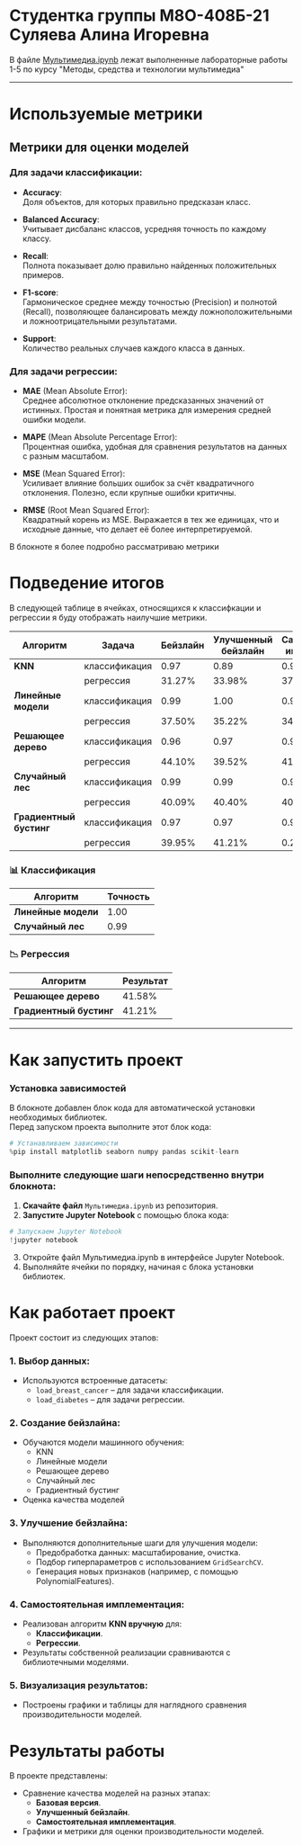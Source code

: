 # Студентка группы М8О-408Б-21 Суляева Алина Игоревна

В файле [Мультимедиа.ipynb](https://github.com/lesopylka/AI-DA/blob/main/%D0%9C%D1%83%D0%BB%D1%8C%D1%82%D0%B8%D0%BC%D0%B5%D0%B4%D0%B8%D0%B0.ipynb) лежат выполненные лабораторные работы 1-5 по курсу "Методы, средства и технологии мультимедиа"

---

# Используемые метрики

## Метрики для оценки моделей

### **Для задачи классификации**:
- **Accuracy**:  
  Доля объектов, для которых правильно предсказан класс.

- **Balanced Accuracy**:  
  Учитывает дисбаланс классов, усредняя точность по каждому классу.

- **Recall**:  
  Полнота показывает долю правильно найденных положительных примеров.

- **F1-score**:  
  Гармоническое среднее между точностью (Precision) и полнотой (Recall), позволяющее балансировать между ложноположительными и ложноотрицательными результатами.

- **Support**:  
  Количество реальных случаев каждого класса в данных.

### **Для задачи регрессии**:
- **MAE** (Mean Absolute Error):  
  Среднее абсолютное отклонение предсказанных значений от истинных. Простая и понятная метрика для измерения средней ошибки модели.

- **MAPE** (Mean Absolute Percentage Error):  
  Процентная ошибка, удобная для сравнения результатов на данных с разным масштабом.

- **MSE** (Mean Squared Error):  
  Усиливает влияние больших ошибок за счёт квадратичного отклонения. Полезно, если крупные ошибки критичны.

- **RMSE** (Root Mean Squared Error):  
  Квадратный корень из MSE. Выражается в тех же единицах, что и исходные данные, что делает её более интерпретируемой.

В блокноте я более подробно рассматриваю метрики

# Подведение итогов

В следующей таблице в ячейках, относящихся к классифкации и регрессии я буду отображать наилучшие метрики. 

| Алгоритм               | Задача             | Бейзлайн       | Улучшенный бейзлайн | Самостоятельная имплементация |
|------------------------|--------------------|---------------|---------------------|--------------------------------|
| **KNN**               | классификация      | 0.97          | 0.89                | 0.92                           |
|                        | регрессия         | 31.27%        | 33.98%              | 37.80%                         |
| **Линейные модели**   | классификация      | 0.99          | 1.00                | 0.99                           |
|                        | регрессия         | 37.50%         | 35.22%               | 34.55%                          |
| **Решающее дерево**   | классификация      | 0.96          | 0.97                | 0.96                           |
|                        | регрессия         | 44.10%         | 39.52%               | 41.58%                          |
| **Случайный лес**     | классификация      | 0.99          | 0.99                | 0.99                           |
|                        | регрессия         | 40.09%         | 40.40%               | 40.09%                          |
| **Градиентный бустинг**| классификация      | 0.97          | 0.97                | 0.97                           |
|                        | регрессия         | 39.95%         | 41.21%               | 0.20%                           |


### 📊 **Классификация** 
| **Алгоритм**          | **Точность**  |
|------------------------|--------------|
| **Линейные модели**   | 1.00         |
| **Случайный лес**     | 0.99         |

### 📉 **Регрессия** 
| **Алгоритм**          | **Результат**         |
|------------------------|-----------------------|
| **Решающее дерево**   | 41.58%  |
| **Градиентный бустинг**| 41.21%      |

---

#  Как запустить проект

### Установка зависимостей
В блокноте добавлен блок кода для автоматической установки необходимых библиотек.  
Перед запуском проекта выполните этот блок кода:

```python
# Устанавливаем зависимости
%pip install matplotlib seaborn numpy pandas scikit-learn
```
### Выполните следующие шаги **непосредственно внутри блокнота**:

1. **Скачайте файл** `Мультимедиа.ipynb` из репозитория.  
2. **Запустите Jupyter Notebook** с помощью блока кода:

```python
# Запускаем Jupyter Notebook
!jupyter notebook
```

3. Откройте файл Мультимедиа.ipynb в интерфейсе Jupyter Notebook.
4. Выполняйте ячейки по порядку, начиная с блока установки библиотек.

# Как работает проект

Проект состоит из следующих этапов:

### 1. **Выбор данных**:
- Используются встроенные датасеты:
   - `load_breast_cancer` – для задачи классификации.
   - `load_diabetes` – для задачи регрессии.

### 2. **Создание бейзлайна**:
- Обучаются модели машинного обучения:
   - KNN
   - Линейные модели
   - Решающее дерево
   - Случайный лес
   - Градиентный бустинг
- Оценка качества моделей 

### 3. **Улучшение бейзлайна**:
- Выполняются дополнительные шаги для улучшения модели:
   - Предобработка данных: масштабирование, очистка.
   - Подбор гиперпараметров с использованием `GridSearchCV`.
   - Генерация новых признаков (например, с помощью PolynomialFeatures).

### 4. **Самостоятельная имплементация**:
- Реализован алгоритм **KNN вручную** для:
   - **Классификации**.
   - **Регрессии**.
- Результаты собственной реализации сравниваются с библиотечными моделями.

### 5. **Визуализация результатов**:
- Построены графики и таблицы для наглядного сравнения производительности моделей.

# Результаты работы

В проекте представлены:
- Сравнение качества моделей на разных этапах:
   - **Базовая версия**.
   - **Улучшенный бейзлайн**.
   - **Самостоятельная имплементация**.
- Графики и метрики для оценки производительности моделей.
